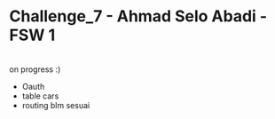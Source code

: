# Challenge_7 - Ahmad Selo Abadi - FSW 1

<br> on progress :)

- Oauth
- table cars
- routing blm sesuai
